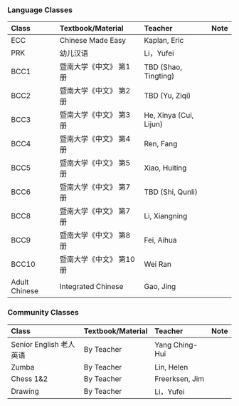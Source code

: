 
### Language Classes

| Class        | Textbook/Material          | Teacher | Note |
|:-------------|:------------------|:------|:------|
| ECC 	| Chinese Made Easy  	| Kaplan, Eric 	|  | 
| PRK 	|  	幼儿汉语  	|  	Li，Yufei  |  | 
| BCC1 	| 暨南大学《中文》 第1册 	| TBD (Shao, Tingting) |  | 
| BCC2 	| 暨南大学《中文》 第2册 	| TBD (Yu, Ziqi) |  | 
| BCC3 	| 暨南大学《中文》 第3册 	| He, Xinya  (Cui, Lijun) |  | 
| BCC4 	| 暨南大学《中文》 第4册 	| Ren, Fang |  | 
| BCC5 	| 暨南大学《中文》 第5册 	| Xiao, Huiting |  | 
| BCC6 	| 暨南大学《中文》 第7册 	| TBD  (Shi, Qunli) |  | 
| BCC8 	| 暨南大学《中文》 第7册 	| Li, Xiangning |  | 
| BCC9 	| 暨南大学《中文》 第8册 	| Fei, Aihua |  | 
| BCC10 	| 暨南大学《中文》 第10册 	| Wei Ran |  | 
| Adult Chinese 	| Integrated Chinese 	| Gao, Jing |  | 

### Community Classes

| Class        | Textbook/Material          | Teacher | Note |
|:-------------|:------------------|:------|:------|
| Senior English 老人英语	| By Teacher 	| Yang Ching-Hui |  | 
| Zumba	| By Teacher 	| Lin, Helen |  |
| Chess 1&2	| By Teacher 	| Freerksen, Jim |  |
| Drawing	| By Teacher 	| Li，Yufei |  |



